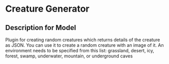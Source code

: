 # Creature Generator

## Description for Model

Plugin for creating random creatures which returns details of the creature as JSON. You can use it to create a random creature with an image of it. An environment needs to be specified from this list: grassland, desert, icy, forest, swamp, underwater, mountain, or underground caves

